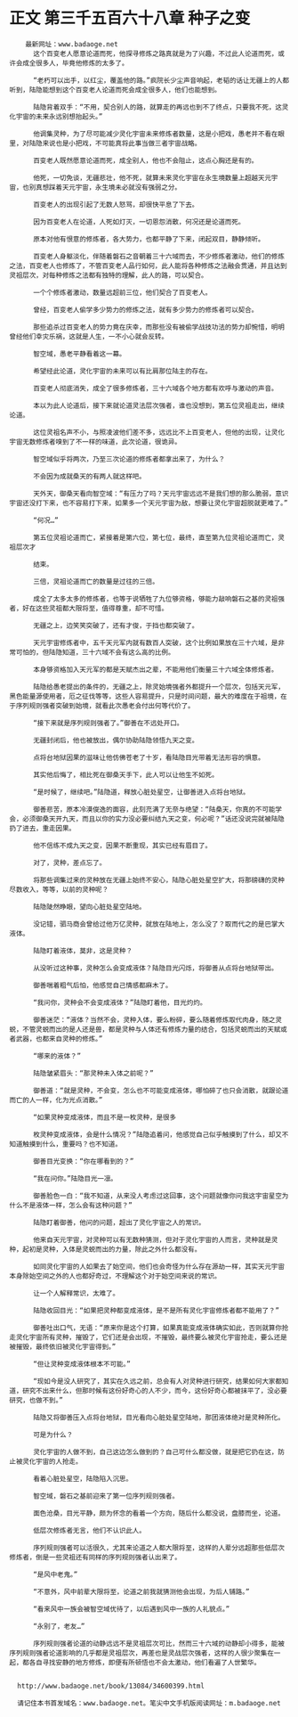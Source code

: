 # 正文 第三千五百六十八章 种子之变
        最新网址：www.badaoge.net
          这个百变老人愿意论道而死，他探寻修炼之路真就是为了兴趣，不过此人论道而死，或许会成全很多人，毕竟他修炼的太多了。
      
          “老朽可以出手，以红尘，覆盖他的路。”疯院长少尘声音响起，老韬的话让无疆上的人都听到，陆隐能想到这个百变老人论道而死会成全很多人，他们也能想到。
      
          陆隐背着双手：“不用，契合别人的路，就算走的再远也到不了终点，只要我不死，这灵化宇宙的未来永远别想抬起头。”
      
          他调集灵种，为了尽可能减少灵化宇宙未来修炼者数量，这是小把戏，愚老并不看在眼里，对陆隐来说也是小把戏，不可能真将此事当做三者宇宙战略。
      
          百变老人既然愿意论道而死，成全别人，他也不会阻止，这点心胸还是有的。
      
          他死，一切免谈，无疆悲壮，他不死，就算未来灵化宇宙在永生境数量上超越天元宇宙，也别真想踩着天元宇宙，永生境未必就没有强弱之分。
      
          百变老人的出现引起了无数人怒骂，却很快平息了下去。
      
          因为百变老人在论道，人死如灯灭，一切恩怨消散，何况还是论道而死。
      
          原本对他有恨意的修炼者，各大势力，也都平静了下来，闭起双目，静静倾听。
      
          百变老人身躯淡化，伴随着磐石之音朝着三十六域而去，不少修炼者激动，他们的修炼之法，百变老人也修炼了，不管百变老人品行如何，此人能将各种修炼之法融会贯通，并且达到灵祖层次，对每种修炼之法都有独特的理解，此人的路，可以契合。
      
          一个个修炼者激动，数量远超前三位，他们契合了百变老人。
      
          曾经，百变老人偷学多少势力的修炼之法，就有多少势力的修炼者可以契合。
      
          那些追杀过百变老人的势力竟在庆幸，而那些没有被偷学战技功法的势力却惋惜，明明曾经他们幸灾乐祸，这就是人生，一不小心就会反转。
      
          智空域，愚老平静看着这一幕。
      
          希望经此论道，灵化宇宙的未来可以有比肩那位陆主的存在。
      
          百变老人彻底消失，成全了很多修炼者，三十六域各个地方都有欢呼与激动的声音。
      
          本以为此人论道后，接下来就论道灵法层次强者，谁也没想到，第五位灵祖走出，继续论道。
      
          这位灵祖名声不小，与照凌波他们差不多，远远比不上百变老人，但他的出现，让灵化宇宙无数修炼者嗅到了不一样的味道，此次论道，很诡异。
      
          智空域似乎将两次，乃至三次论道的修炼者都拿出来了，为什么？
      
          不会因为成就桑天的有两人就这样吧。
      
          天外天，御桑天看向智空域：“有压力了吗？天元宇宙远远不是我们想的那么脆弱，意识宇宙还没打下来，也不容易打下来，如果多一个天元宇宙为敌，想要让灵化宇宙超脱就更难了。”
      
          “何况…”
      
          第五位灵祖论道而亡，紧接着是第六位，第七位，最终，直至第九位灵祖论道而亡，灵祖层次才
      
          结束。
      
          三倍，灵祖论道而亡的数量是过往的三倍。
      
          成全了太多太多的修炼者，也等于说牺牲了九位够资格，够能力敲响磐石之基的灵祖强者，好在这些灵祖都大限将至，值得尊重，却不可惜。
      
          无疆之上，边笑笑突破了，还有才俊，于挡也都突破了。
      
          天元宇宙修炼者中，五千天元军内就有数百人突破，这个比例如果放在三十六域，是非常可怕的，但陆隐知道，三十六域不会有这么高的比例。
      
          本身够资格加入天元军的都是天赋杰出之辈，不能用他们衡量三十六域全体修炼者。
      
          陆隐给愚老提出的条件的，无疆之上，除灵始境强者外都提升一个层次，包括天元军，黑色能量源使用者，厄之征伐等等，这些人容易提升，只是时间问题，最大的难度在于祖境，在于序列规则强者突破到始境，就看此次愚老会付出何等代价了。
      
          “接下来就是序列规则强者了。”御善在不远处开口。
      
          无疆封闭后，他也被放出，偶尔协助陆隐领悟九天之变。
      
          点将台地狱因果的滋味让他仿佛苍老了十岁，看陆隐目光带着无法形容的惧意。
      
          其实他后悔了，相比死在御桑天手下，此人可以让他生不如死。
      
          “是时候了，继续吧。”陆隐道，释放心脏处星空，让御善进入点将台地狱。
      
          御善悲苦，原本冷漠俊逸的面容，此刻充满了无奈与绝望：“陆桑天，你真的不可能学会，必须御桑天开九天，而且以你的实力没必要纠结九天之变，何必呢？”话还没说完就被陆隐扔了进去，重走因果。
      
          他不信练不成九天之变，因果不断重现，其实已经有眉目了。
      
          对了，灵种，差点忘了。
      
          将那些调集过来的灵种放在无疆上始终不安心，陆隐心脏处星空扩大，将那磅礴的灵种尽数收入，等等，以前的灵种呢？
      
          陆隐陡然睁眼，望向心脏处星空陆地。
      
          没记错，驷马商会曾给过他万亿灵种，就放在陆地上，怎么没了？取而代之的是巴掌大液体。
      
          陆隐盯着液体，莫非，这是灵种？
      
          从没听过这种事，灵种怎么会变成液体？陆隐目光闪烁，将御善从点将台地狱带出。
      
          御善喘着粗气后怕，他感觉自己情感都麻木了。
      
          “我问你，灵种会不会变成液体？”陆隐盯着他，目光灼灼。
      
          御善迷茫：“液体？当然不会，灵种入体，要么粉碎，要么随着修炼取代肉身，随之灵蜕，不管灵蜕而出的是人还是兽，都是灵种与人体还有修炼力量的结合，包括灵蜕而出的天赋或者武器，也都来自灵种的修炼。”
      
          “哪来的液体？”
      
          陆隐皱紧眉头：“那灵种未入体之前呢？”
      
          御善道：“就是灵种，不会变，怎么也不可能变成液体，哪怕碎了也只会消散，就跟论道而亡的人一样，化为光点消散。”
      
          “如果灵种变成液体，而且不是一枚灵种，是很多
      
          枚灵种变成液体，会是什么情况？”陆隐追着问，他感觉自己似乎触摸到了什么，却又不知道触摸到什么，重要吗？也不知道。
      
          御善目光变换：“你在哪看到的？”
      
          “我在问你。”陆隐目光一凛。
      
          御善脸色一白：“我不知道，从来没人考虑过这回事，这个问题就像你问我这宇宙星空为什么不是液体一样，怎么会有这种问题？”
      
          陆隐盯着御善，他问的问题，超出了灵化宇宙之人的常识。
      
          他来自天元宇宙，对灵种可以有无数种猜测，但对于灵化宇宙的人而言，灵种就是灵种，起初是灵种，入体是灵蜕而出的力量，除此之外什么都没有。
      
          如同灵化宇宙的人如果去了始空间，他们也会奇怪为什么存在源劫一样，其实天元宇宙本身除始空间之外的人也都好奇过，不理解这个对于始空间来说的常识。
      
          让一个人解释常识，太难了。
      
          陆隐收回目光：“如果把灵种都变成液体，是不是所有灵化宇宙修炼者都不能用了？”
      
          御善吐出口气，无语：“原来你是这个打算，如果真能变成液体确实如此，否则就算你抢走灵化宇宙所有灵种，摧毁了，它们还是会出现，不摧毁，最终要么被灵化宇宙抢走，要么还是被摧毁，最终依旧被灵化宇宙得到。”
      
          “但让灵种变成液体根本不可能。”
      
          “现如今是没人研究了，其实在久远之前，总会有人对灵种进行研究，结果如何大家都知道，研究不出来什么，但那时候有这份好奇心的人不少，而今，这份好奇心都被抹平了，没必要研究，也做不到。”
      
          陆隐又将御善压入点将台地狱，目光看向心脏处星空陆地，那团液体绝对是灵种所化。
      
          可是为什么？
      
          灵化宇宙的人做不到，自己这边怎么做到的？自己可什么都没做，就是把它扔在这，防止被灵化宇宙的人抢走。
      
          看着心脏处星空，陆隐陷入沉思。
      
          智空域，磐石之基前迎来了第一位序列规则强者。
      
          面色沧桑，目光平静，颇为怀念的看着一个方向，随后什么都没说，盘膝而坐，论道。
      
          低层次修炼者无言，他们不认识此人。
      
          序列规则强者可以活很久，尤其来论道之人都大限将至，这样的人辈分远超那些低层次修炼者，倒是一些灵祖还有同样的序列规则强者认出来了。
      
          “是风中老鬼。”
      
          “不意外，风中前辈大限将至，论道之前我就猜测他会出现，为后人铺路。”
      
          “看来风中一族会被智空域优待了，以后遇到风中一族的人礼貌点。”
      
          “永别了，老友…”
      
          序列规则强者论道的动静远远不是灵祖层次可比，然而三十六域的动静却小得多，能被序列规则强者论道影响的几乎都是灵祖层次，再差也是灵战层次强者，这样的人很少聚集在一起，都各自寻找安静的地方修炼，即便有所顿悟也不会太激动，他们看遍了人世繁华。
      
      
      http://www.badaoge.net/book/13084/34600399.html
      
      请记住本书首发域名：www.badaoge.net。笔尖中文手机版阅读网址：m.badaoge.net